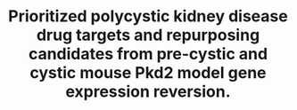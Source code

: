 ---
authors: Wilk EJ, Howton TC, Fisher JL, Oza VH, Brownlee RT, McPherson KC, Cleary
  HL, Yoder BK, George JF, Mrug M, Lasseigne BN
carousel: false
doi: 10.1186/s10020-023-00664-z
featured: false
issue: '1'
journal: Molecular medicine (Cambridge, Mass.)
keywords: '["Drug Repositioning", "ADPKD", "TRPP Cation Channels", "Gene Expression",
  "PKD", "Polycystic Kidney, Autosomal Dominant", "Mice", "Tolvaptan", "Drug repurposing",
  "LINCS", "Drug prioritization", "Polycystic kidney disease", "Signature reversion",
  "Polycystic Kidney Diseases", "Kidney", "Animals", "Humans"]'
landmark: false
layout: ../../layouts/Publication.astro
page: '67'
pmcid: PMC10201779
pmid: 37217845
r03: R03OD030604
title: Prioritized polycystic kidney disease drug targets and repurposing candidates
  from pre-cystic and cystic mouse Pkd2 model gene expression reversion.
volume: '29'
year: 2023

---